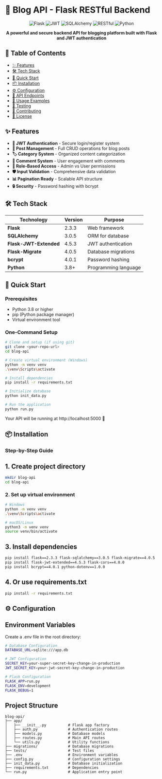 # 🚀 Blog API - Flask RESTful Backend

<div align="center">

![Flask](https://img.shields.io/badge/Flask-2.3.3-important?style=for-the-badge&logo=flask)
![JWT](https://img.shields.io/badge/JWT-Authentication-yellow?style=for-the-badge&logo=json-web-tokens)
![SQLAlchemy](https://img.shields.io/badge/SQLAlchemy-ORM-red?style=for-the-badge&logo=python)
![RESTful](https://img.shields.io/badge/RESTful-API-success?style=for-the-badge&logo=api)
![Python](https://img.shields.io/badge/Python-3.8%2B-blue?style=for-the-badge&logo=python)

**A powerful and secure backend API for blogging platform built with Flask and JWT authentication**

</div>

## 📖 Table of Contents

- [✨ Features](#-features)
- [🛠️ Tech Stack](#-tech-stack)
- [🚀 Quick Start](#-quick-start)
- [📦 Installation](#-installation)
- [⚙️ Configuration](#-configuration)
- [🔐 API Endpoints](#-api-endpoints)
- [🎯 Usage Examples](#-usage-examples)
- [🧪 Testing](#-testing)
- [🤝 Contributing](#-contributing)
- [📄 License](#-license)

## ✨ Features

- **🔐 JWT Authentication** - Secure login/register system
- **📝 Post Management** - Full CRUD operations for blog posts
- **🏷️ Category System** - Organized content categorization
- **💬 Comment System** - User engagement with comments
- **👑 Role-Based Access** - Admin vs User permissions
- **🛡️ Input Validation** - Comprehensive data validation
- **📊 Pagination Ready** - Scalable API structure
- **🔒 Security** - Password hashing with bcrypt

## 🛠️ Tech Stack

| Technology | Version | Purpose |
|------------|---------|---------|
| **Flask** | 2.3.3 | Web framework |
| **SQLAlchemy** | 3.0.5 | ORM for database |
| **Flask-JWT-Extended** | 4.5.3 | JWT authentication |
| **Flask-Migrate** | 4.0.5 | Database migrations |
| **bcrypt** | 4.0.1 | Password hashing |
| **Python** | 3.8+ | Programming language |

## 🚀 Quick Start

### Prerequisites

- Python 3.8 or higher
- pip (Python package manager)
- Virtual environment tool

### One-Command Setup

```bash
# Clone and setup (if using git)
git clone <your-repo-url>
cd blog-api

# Create virtual environment (Windows)
python -m venv venv
.\venv\Scripts\activate

# Install dependencies
pip install -r requirements.txt

# Initialize database
python init_data.py

# Run the application
python run.py

```

Your API will be running at http://localhost:5000 🎉

## 📦 Installation

### Step-by-Step Guide
## 1. Create project directory
```bash
mkdir blog-api
cd blog-api
```

### 2. Set up virtual environment
```bash
# Windows
python -m venv venv
.\venv\Scripts\activate

# macOS/Linux
python3 -m venv venv
source venv/bin/activate
```

## 3. Install dependencies
```bash
pip install flask==2.3.3 flask-sqlalchemy==3.0.5 flask-migrate==4.0.5
pip install flask-jwt-extended==4.5.3 flask-cors==4.0.0
pip install bcrypt==4.0.1 python-dotenv==1.0.0
```

## 4. Or use requirements.txt
```bash
pip install -r requirements.txt
```

## ⚙️ Configuration
## Environment Variables

Create a .env file in the root directory:
```bash
# Database Configuration
DATABASE_URL=sqlite:///app.db

# JWT Configuration
SECRET_KEY=your-super-secret-key-change-in-production
JWT_SECRET_KEY=your-jwt-secret-key-change-in-production

# Flask Configuration
FLASK_APP=run.py
FLASK_ENV=development
FLASK_DEBUG=1
```

## Project Structure
```text
blog-api/
├── app/
│   ├── __init__.py          # Flask app factory
│   ├── auth.py              # Authentication routes
│   ├── models.py            # Database models
│   ├── routes.py            # Main API routes
│   └── utils.py             # Utility functions
├── migrations/              # Database migrations
├── tests/                   # Test files
├── .env                     # Environment variables
├── config.py                # Configuration settings
├── init_data.py             # Database initialization
├── requirements.txt         # Dependencies
└── run.py                   # Application entry point
```


